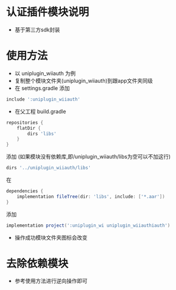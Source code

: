 # 认证插件模块说明

+ 基于第三方sdk封装

# 使用方法

+ 以 uniplugin_wiiauth 为例
+ 复制整个模块文件夹(uniplugin_wiiauth)到跟app文件夹同级
+ 在 settings.gradle 添加

```groovy
include ':uniplugin_wiiauth'
```
+ 在父工程 build.gradle
```groovy
repositories {
    flatDir {
        dirs 'libs'
    }
}
```
添加 (如果模块没有依赖库,即/uniplugin_wiiauth/libs为空可以不加这行)
```groovy
dirs '../uniplugin_wiiauth/libs'
```
在
```groovy
dependencies {
    implementation fileTree(dir: 'libs', include: ['*.aar'])
}
```
添加
```groovy
implementation project(':uniplugin_wi uniplugin_wiiauthiauth')
```
+ 操作成功模块文件夹图标会改变

# 去除依赖模块

+ 参考使用方法进行逆向操作即可
